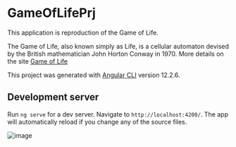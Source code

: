 # GameOfLifePrj
This application is reproduction of the Game of Life.

The Game of Life, also known simply as Life, is a cellular automaton devised by the British mathematician John Horton Conway in 1970.
More details on the site [Game of Life](https://en.wikipedia.org/wiki/Conway%27s_Game_of_Life)


This project was generated with [Angular CLI](https://github.com/angular/angular-cli) version 12.2.6.

## Development server

Run `ng serve` for a dev server. Navigate to `http://localhost:4200/`. The app will automatically reload if you change any of the source files.


![image](https://user-images.githubusercontent.com/49062638/139745806-fa0e1b53-2adb-4db2-a908-e627cd5e1d7f.png)
